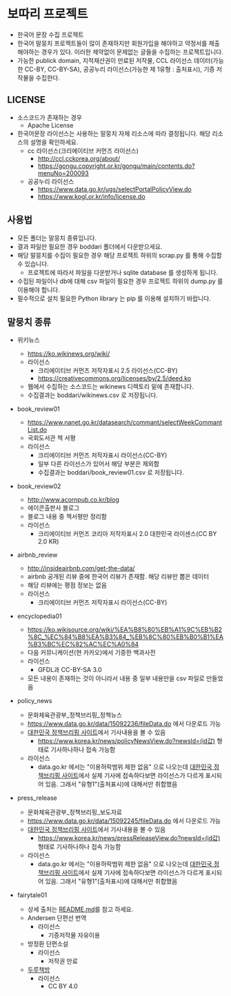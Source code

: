 # 보따리 프로젝트
* 한국어 문장 수집 프로젝트
* 한국어 말뭉치 프로젝트들이 많이 존재하지만 회원가입을 해야하고 약정서를 제출해야하는 경우가 있다.
 이러한 제약없이 문제없는 글들을 수집하는 프로젝트입니다. 
* 가능한 publick domain, 지적재산권이 만료된 저작물, CCL 라이선스 데이터(가능한 CC-BY, CC-BY-SA),  공공누리 라이선스(가능한 제 1유형 : 출처표시), 기증 저작물을 수집한다.


## LICENSE
* 소스코드가 존재하는 경우 
  * Apache License
* 한국어문장 라이선스는 사용하는 말뭉치 자체 리소스에 따라 결정됩니다. 해당 리소스의 설명을 확인하세요.
  * cc 라이선스(크리에이티브 커먼즈 라이선스)
    * http://ccl.cckorea.org/about/
    * https://gongu.copyright.or.kr/gongu/main/contents.do?menuNo=200093
  * 공공누리 라이선스
    * https://www.data.go.kr/ugs/selectPortalPolicyView.do
    * https://www.kogl.or.kr/info/license.do

## 사용법
* 모든 폴더는 말뭉치 종류입니다. 
* 결과 파일만 필요한 경우 boddari 폴더에서 다운받으세요.
* 해당 말뭉치를 수집이 필요한 경우 해당 프로젝트 하위의 scrap.py 를 통해 수집할 수 있습니다.
  * 프로젝트에 따라서 파일을 다운받거나 sqlite database 를 생성하게 됩니다.
* 수집된 파일이나 db에 대해 csv 파일이 필요한 경우 프로젝트 하위의 dump.py 를 이용해야 합니다.
* 필수적으로 설치 필요한 Python library 는 pip 를 이용해 설치하기 바랍니다. 

## 말뭉치 종류
* 위키뉴스
  * https://ko.wikinews.org/wiki/
  * 라이선스
    * 크리에이티브 커먼즈 저작자표시 2.5 라이선스(CC-BY)
    * https://creativecommons.org/licenses/by/2.5/deed.ko
  * 웹에서 수집하는 소스코드는 wikinews 디렉토리 밑에 존재합니다.
  * 수집결과는 boddari/wikinews.csv 로 저장됩니다.

* book_review01
  * https://www.nanet.go.kr/datasearch/commant/selectWeekCommantList.do
  * 국회도서관 책 서평
  * 라이선스
    * 크리에이티브 커먼즈 저작자표시 라이선스(CC-BY)
    * 일부 다른 라이선스가 있어서 해당 부분은 제외함
    * 수집결과는 boddari/book_review01.csv 로 저장됩니다.
* book_review02
  * http://www.acornpub.co.kr/blog
  * 에이콘출판사 블로그
  * 블로그 내용 중 책서평만 정리함
  * 라이선스
    *  크리에이티브 커먼즈 코리아 저작자표시 2.0 대한민국 라이센스(CC BY 2.0 KR)

* airbnb_review
  * http://insideairbnb.com/get-the-data/
  * airbnb 공개된 리뷰 중에 한국어 리뷰가 존재함. 해당 리뷰만 뽑은 데이터
  * 해당 리뷰에는 평점 정보는 없음
  * 라이선스
    * 크리에이티브 커먼즈 저작자표시 라이선스(CC-BY)

* encyclopedia01
  * https://ko.wikisource.org/wiki/%EA%B8%80%EB%A1%9C%EB%B2%8C_%EC%84%B8%EA%B3%84_%EB%8C%80%EB%B0%B1%EA%B3%BC%EC%82%AC%EC%A0%84
  * 다음 커뮤니케이션(현 카카오)에서 기증한 백과사전
  * 라이선스
    * GFDL과 CC-BY-SA 3.0
  * 모든 내용이 존재하는 것이 아니라서 내용 중 일부 내용만을 csv 파일로 만들었음

* policy_news
  * 문화체육관광부_정책브리핑_정책뉴스
  * https://www.data.go.kr/data/15092236/fileData.do 에서 다운로드 가능
  * [대한민국 정책브리핑 사이트](korea.kr)에서 기사내용을 볼 수 있음
    * https://www.korea.kr/news/policyNewsView.do?newsId=(id값) 형태로 기사하나하나 접속 가능함
  * 라이선스
    * data.go.kr 에서는 "이용허락범위 제한 없음" 으로 나오는데 [대한민국 정책브리핑 사이트](korea.kr)에서 실제 기사에 접속하다보면 라이선스가 다르게 표시되어 있음. 그래서 "유형1"(출처표시)에 대해서만 취합했음

* press_release
  * 문화체육관광부_정책브리핑_보도자료
  * https://www.data.go.kr/data/15092245/fileData.do 에서 다운로드 가능
  * [대한민국 정책브리핑 사이트](korea.kr)에서 기사내용을 볼 수 있음
    * https://www.korea.kr/news/pressReleaseView.do?newsId=(id값) 형태로 기사하나하나 접속 가능함
  * 라이선스
    * data.go.kr 에서는 "이용허락범위 제한 없음" 으로 나오는데 [대한민국 정책브리핑 사이트](korea.kr)에서 실제 기사에 접속하다보면 라이선스가 다르게 표시되어 있음. 그래서 "유형1"(출처표시)에 대해서만 취합했음

* fairytale01
  * 상세 출처는 [README.md](/fairytale01/README.md)를 참고 하세요.
  * Andersen 단편선 번역
    * 라이선스
      * 기증저작물 자유이용
  * 방정환 단편소설
    * 라이선스
      * 저작권 만료
  * [두루책방](http://xn--hu1b40go5ck8x.com/)
    * 라이선스
      * CC BY 4.0